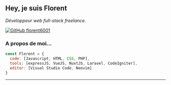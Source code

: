 <h2> Hey, je suis Florent</h2>
<p><em>Développeur web full-stack freelance.</br>
</em></p>

[![GitHub florent6001](https://img.shields.io/github/followers/florent6001?label=follow&style=social)](https://github.com/florent6001)


### A propos de moi...  

```javascript
const Florent = {
  code: [Javascript, HTML, CSS, PHP],
  tools: [expressJS, VueJS, NuxtJS, Laravel, CodeIgniter],
  editor: [Visual Studio Code, Neovim]
}
```
---
